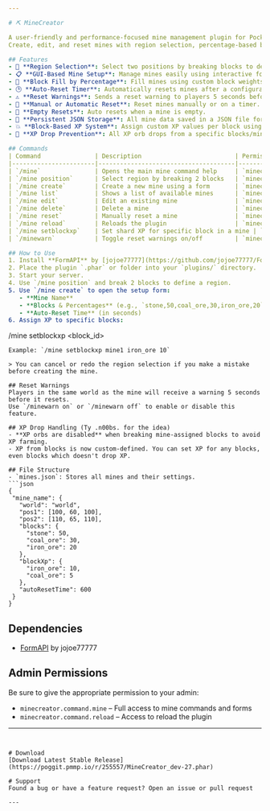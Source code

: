 ```yaml
---

# ⛏️ MineCreator

A user-friendly and performance-focused mine management plugin for PocketMine-MP servers.  
Create, edit, and reset mines with region selection, percentage-based block filling, XP control, and automatic resets – all through an intuitive FormAPI interface!

## Features
- 📐 **Region Selection**: Select two positions by breaking blocks to define the mine area.
- 📋 **GUI-Based Mine Setup**: Manage mines easily using interactive forms.
- 🧱 **Block Fill by Percentage**: Fill mines using custom block weights (e.g., `stone 50%, coal_ore 30%`).
- 🕒 **Auto-Reset Timer**: Automatically resets mines after a configurable delay.
- ⚠️ **Reset Warnings**: Sends a reset warning to players 5 seconds before a mine resets.
- 🔁 **Manual or Automatic Reset**: Reset mines manually or on a timer.
- 🧼 **Empty Resets**: Auto resets when a mine is empty.
- 💾 **Persistent JSON Storage**: All mine data saved in a JSON file for easy backup and editing.
- 💥 **Block-Based XP System**: Assign custom XP values per block using a simple command.
- 🚫 **XP Drop Prevention**: All XP orb drops from a specific blocks/mines which has a custom value are canceled to avoid dupes. (this only applies inside mines)

## Commands
| Command               | Description                          | Permission                       |
|-----------------------|--------------------------------------|----------------------------------|
| `/mine`               | Opens the main mine command help     | `minecreator.command.mine`       |
| `/mine position`      | Select region by breaking 2 blocks   | `minecreator.command.mine`       |
| `/mine create`        | Create a new mine using a form       | `minecreator.command.mine`       |
| `/mine list`          | Shows a list of available mines      | `minecreator.command.mine`       |
| `/mine edit`          | Edit an existing mine                | `minecreator.command.mine`       |
| `/mine delete`        | Delete a mine                        | `minecreator.command.mine`       |
| `/mine reset`         | Manually reset a mine                | `minecreator.command.mine`       |
| `/mine reload`        | Reloads the plugin                   | `minecreator.command.reload`     |
| `/mine setblockxp`    | Set shard XP for specific block in a mine | `minecreator.command.mine`   |
| `/minewarn`           | Toggle reset warnings on/off         | `minecreator.command.minewarn`   |

## How to Use
1. Install **FormAPI** by [jojoe77777](https://github.com/jojoe77777/FormAPI) *(Required)*.
2. Place the plugin `.phar` or folder into your `plugins/` directory.
3. Start your server.
4. Use `/mine position` and break 2 blocks to define a region.
5. Use `/mine create` to open the setup form:
   - **Mine Name**
   - **Blocks & Percentages** (e.g., `stone,50,coal_ore,30,iron_ore,20`)
   - **Auto-Reset Time** (in seconds)
6. Assign XP to specific blocks:
   ```
   /mine setblockxp <mine> <block_id> <xp>
   ```
   Example: `/mine setblockxp mine1 iron_ore 10`

> You can cancel or redo the region selection if you make a mistake before creating the mine.

## Reset Warnings
Players in the same world as the mine will receive a warning 5 seconds before it resets.  
Use `/minewarn on` or `/minewarn off` to enable or disable this feature.

## XP Drop Handling (Ty .n00bs. for the idea)
- **XP orbs are disabled** when breaking mine-assigned blocks to avoid XP farming.
- XP from blocks is now custom-defined. You can set XP for any blocks, even blocks which doesn't drop XP.

## File Structure
- `mines.json`: Stores all mines and their settings.
  ```json
  {
    "mine_name": {
      "world": "world",
      "pos1": [100, 60, 100],
      "pos2": [110, 65, 110],
      "blocks": {
        "stone": 50,
        "coal_ore": 30,
        "iron_ore": 20
      },
      "blockXp": {
        "iron_ore": 10,
        "coal_ore": 5
      },
      "autoResetTime": 600
    }
  }
  ```

## Dependencies
- [FormAPI](https://github.com/jojoe77777/FormAPI) by jojoe77777

## Admin Permissions
Be sure to give the appropriate permission to your admin:
- `minecreator.command.mine` – Full access to mine commands and forms
- `minecreator.command.reload` – Access to reload the plugin

---
```


# Download
[Download Latest Stable Release](https://poggit.pmmp.io/r/255557/MineCreator_dev-27.phar)

# Support
Found a bug or have a feature request? Open an issue or pull request

---
